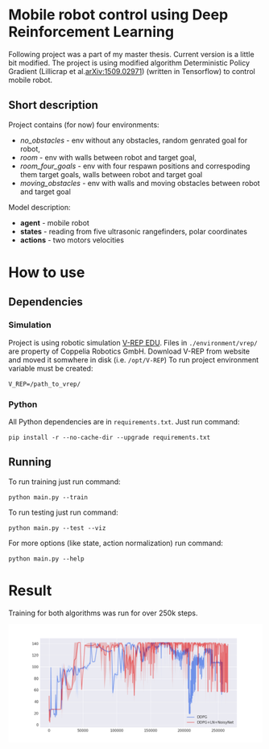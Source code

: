 # Mobile robot control using Deep Reinforcement Learning
Following project was a part of my master thesis. Current version is a little bit modified.
The project is using modified algorithm Deterministic Policy Gradient (Lillicrap et al.[arXiv:1509.02971](https://arxiv.org/pdf/1509.02971.pdf)) (written in Tensorflow) to control mobile robot.

## Short description
Project contains (for now) four environments:
  * *no_obstacles* - env without any obstacles, random genrated goal for robot,
  * *room* - env with walls between robot and target goal,
  * *room_four_goals* - env with four respawn positions and correspoding them target goals, walls between robot and target goal
  * *moving_obstacles* - env with walls and moving obstacles between robot and target goal
  
Model description:
  * **agent** - mobile robot
  * **states** - reading from five ultrasonic rangefinders, polar coordinates
  * **actions** - two motors velocities

# How to use
## Dependencies
### Simulation
Project is using robotic simulation [V-REP EDU](http://www.coppeliarobotics.com/). Files in `./environment/vrep/`
are property of Coppelia Robotics GmbH.
Download V-REP from website and moved it somwhere in disk (i.e. `/opt/V-REP`)
To run project environment variable must be created:

```
V_REP=/path_to_vrep/
```

### Python
All Python dependencies are in `requirements.txt`. Just run command:

```
pip install -r --no-cache-dir --upgrade requirements.txt
```


## Running
To run training just run command:

```
python main.py --train
```

To run testing just run command:

```
python main.py --test --viz
```

For more options (like state, action normalization) run command:

```
python main.py --help
```


# Result
Training for both algorithms was run for over 250k steps.

![alt text](./misc/output.png)

